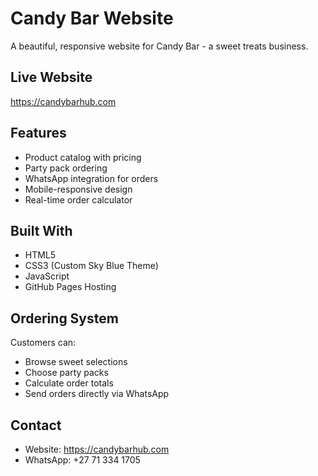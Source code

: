 # Candy Bar Website 

A beautiful, responsive website for Candy Bar - a sweet treats business.

## Live Website
https://candybarhub.com

## Features
- Product catalog with pricing
- Party pack ordering
- WhatsApp integration for orders
- Mobile-responsive design
- Real-time order calculator

## Built With
- HTML5
- CSS3 (Custom Sky Blue Theme)
- JavaScript
- GitHub Pages Hosting

## Ordering System
Customers can:
- Browse sweet selections
- Choose party packs
- Calculate order totals
- Send orders directly via WhatsApp

## Contact
- Website: https://candybarhub.com
- WhatsApp: +27 71 334 1705
